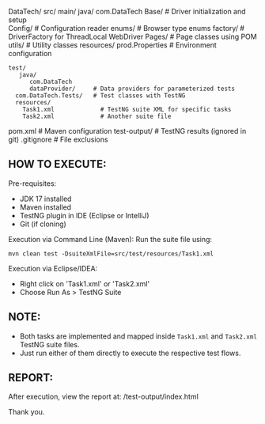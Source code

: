 DataTech/
  src/
   main/
      java/
          com.DataTech
              Base/             # Driver initialization and setup  
              Config/           # Configuration reader
              enums/            # Browser type enums
              factory/          # DriverFactory for ThreadLocal WebDriver
              Pages/            # Page classes using POM
               utils/            # Utility classes
      resources/
         prod.Properties       # Environment configuration

    test/
       java/
          com.DataTech
          dataProvider/     # Data providers for parameterized tests
      com.DataTech.Tests/   # Test classes with TestNG
      resources/
        Task1.xml             # TestNG suite XML for specific tasks
        Task2.xml             # Another suite file

 pom.xml                    # Maven configuration
 test-output/               # TestNG results (ignored in git)
.gitignore                  # File exclusions


HOW TO EXECUTE:
------------------

Pre-requisites:
- JDK 17 installed
- Maven installed
- TestNG plugin in IDE (Eclipse or IntelliJ)
- Git (if cloning)

Execution via Command Line (Maven):
Run the suite file using:

    mvn clean test -DsuiteXmlFile=src/test/resources/Task1.xml

Execution via Eclipse/IDEA:
- Right click on  'Task1.xml' or 'Task2.xml'
- Choose Run As > TestNG Suite

NOTE:
--------
- Both tasks are implemented and mapped inside `Task1.xml` and `Task2.xml` TestNG suite files.
- Just run either of them directly to execute the respective test flows.

REPORT:
----------
After execution, view the report at:
    /test-output/index.html

Thank you.

